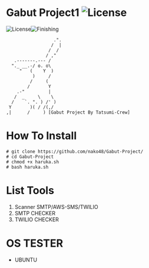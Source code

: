 # Gabut Project1 ![License](https://img.shields.io/badge/V.05-blue.svg)
![License](https://img.shields.io/badge/GabutProject-V.05-blue.svg)![Finishing](https://img.shields.io/badge/July-262020-blue.svg)

                      .".
                     /  |
                    /  /
                   / ,"
       .-------.--- /
      "._ __.-/ o. o\
         "   (    Y  )
              )     /
             /     (
            /       Y
        .-"         |
       /  _     \    \
      /    `. ". ) /' )
     Y       )( / /(,/
    ,|      /     ) [Gabut Project By Tatsumi-Crew]
 
# How To Install
    # git clone https://github.com/nako48/Gabut-Project/
    # cd Gabut-Project 
    # chmod +x haruka.sh
    # bash haruka.sh


# List Tools
1. Scanner SMTP/AWS-SMS/TWILIO
2. SMTP CHECKER
3. TWILIO CHECKER
# OS TESTER
- UBUNTU
